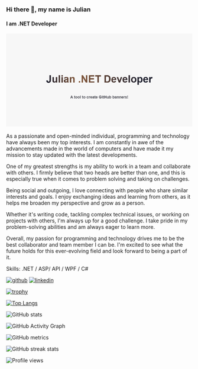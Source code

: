 ### Hi there 👋, my name is Julian
#### I am .NET Developer
![I am .NET Developer](untitled.png)

As a passionate and open-minded individual, programming and technology have always been my top interests. I am constantly in awe of the advancements made in the world of computers and have made it my mission to stay updated with the latest developments.

One of my greatest strengths is my ability to work in a team and collaborate with others. I firmly believe that two heads are better than one, and this is especially true when it comes to problem solving and taking on challenges.

Being social and outgoing, I love connecting with people who share similar interests and goals. I enjoy exchanging ideas and learning from others, as it helps me broaden my perspective and grow as a person.

Whether it's writing code, tackling complex technical issues, or working on projects with others, I'm always up for a good challenge. I take pride in my problem-solving abilities and am always eager to learn more.

Overall, my passion for programming and technology drives me to be the best collaborator and team member I can be. I'm excited to see what the future holds for this ever-evolving field and look forward to being a part of it.

Skills: .NET / ASP/ API / WPF / C#



[<img src='https://cdn.jsdelivr.net/npm/simple-icons@3.0.1/icons/github.svg' alt='github' height='40'>](https://github.com/Iulian-Liviu)  [<img src='https://cdn.jsdelivr.net/npm/simple-icons@3.0.1/icons/linkedin.svg' alt='linkedin' height='40'>](https://www.linkedin.com/in/iulian-coțcariu-533441239/)  

[![trophy](https://github-profile-trophy.vercel.app/?username=Iulian-Liviu)](https://github.com/ryo-ma/github-profile-trophy)

[![Top Langs](https://github-readme-stats.vercel.app/api/top-langs/?username=Iulian-Liviu)](https://github.com/anuraghazra/github-readme-stats)

![GitHub stats](https://github-readme-stats.vercel.app/api?username=Iulian-Liviu&show_icons=true&count_private=true)  

![GitHub Activity Graph](https://activity-graph.herokuapp.com/graph?username=Iulian-Liviu)  

![GitHub metrics](https://metrics.lecoq.io/Iulian-Liviu)  

![GitHub streak stats](https://streak-stats.demolab.com/?user=Iulian-Liviu)  

![Profile views](https://gpvc.arturio.dev/Iulian-Liviu)  

